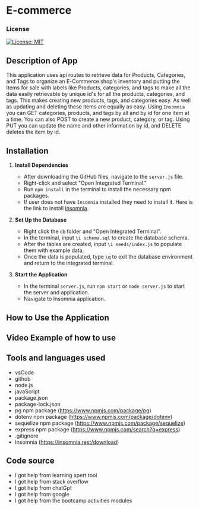 # E-commerce

### License

[![License: MIT](https://img.shields.io/badge/License-MIT-yellow.svg)](https://opensource.org/licenses/MIT)

## Description of App

This application uses api routes to retrieve data for Products, Categories, and Tags to organize an E-Commerce shop's inventory and putting the Items for sale with labels like Products, categories, and tags to make all the data easily retrievable by unique id's for all the products, categories, and tags. This makes creating new products, tags, and categories easy. As well as updating and deleting these items are equally as easy. Using `Insomnia` you can GET categories, products, and tags by all and by id for one item at a time. You can also POST to create a new product, category, or tag. Using PUT you can update the name and other information by id, and DELETE deletes the item by id.

## Installation

1. **Install Dependencies**

   - After downloading the GitHub files, navigate to the `server.js` file.
   - Right-click and select "Open Integrated Terminal."
   - Run `npm install` in the terminal to install the necessary npm packages.
   - If user does not have `Insomnia` installed they need to install it. Here is the link to install [Insomnia](https://insomnia.rest/download).

2. **Set Up the Database**

   - Right click the `db` folder and "Open Integrated Terminal".
   - In the terminal, input `\i schema.sql` to create the database schema.
   - After the tables are created, input `\i seeds/index.js` to populate them with example data.
   - Once the data is populated, type `\q` to exit the database environment and return to the integrated terminal.

3. **Start the Application**
   - In the terminal `server.js`, run `npm start` or `node server.js` to start the server and application.
   - Navigate to Insomnia application.

## How to Use the Application

## Video Example of how to use

## Tools and languages used

- vsCode
- github
- node.js
- javaScript
- package.json
- package-lock.json
- pg npm package (https://www.npmjs.com/package/pg)
- dotenv npm package (https://www.npmjs.com/package/dotenv)
- sequelize npm package (https://www.npmjs.com/package/sequelize)
- express npm package (https://www.npmjs.com/search?q=express)
- .gitignore
- Insomnia (https://insomnia.rest/download)

## Code source

- I got help from learning xpert tool
- I got help from stack overflow
- I got help from chatGpt
- I got help from google
- I got help from the bootcamp activities modules
